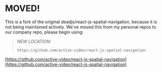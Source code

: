 # MOVED!

This is a fork of the original deadjs/react-js-spatial-navigation, because it is not being maintained actively. 
We've moved this from my personal repos to our company repo, please begin using:

> _NEW LOCATION:_
>
> ```https://github.com/active-video/react-js-spatial-navigation```

[https://github.com/active-video/react-js-spatial-navigation](https://github.com/active-video/react-js-spatial-navigation)
